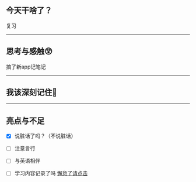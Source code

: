 
## 今天干啥了？

复习

---
## 思考与感触😲
搞了新app记笔记


---
## 我该深刻记住🦊


---
## 亮点与不足
- [x] 说脏话了吗？（不说脏话）
- [ ] 注意言行
- [ ] 与英语相伴
- [ ] 学习内容记录了吗
[懈怠了请点击](3️⃣警告.md)



